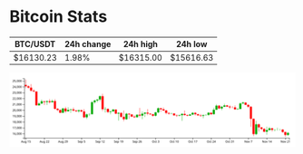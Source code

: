 # Bitcoin Stats

BTC/USDT|24h change|24h high|24h low|
|---|---|---|---|
|$16130.23|1.98%|$16315.00|$15616.63|

<img src="./chart.svg">
